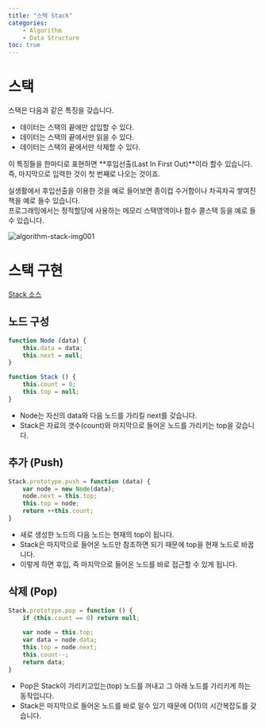 ```yaml
---
title: "스택 Stack"
categories: 
    - Algorithm
    - Data Structure
toc: true
---
```


# 스택

스택은 다음과 같은 특징을 갖습니다.  

- 데이터는 스택의 끝에만 삽입할 수 있다.
- 데이터는 스택의 끝에서만 읽을 수 있다.
- 데이터는 스택의 끝에서만 삭제할 수 있다.

이 특징들을 한마디로 표현하면 **후입선출(Last In First Out)**이라 할수 있습니다.  
즉, 마지막으로 입력한 것이 첫 번째로 나오는 것이죠.  

실생활에서 후입선출을 이용한 것을 예로 들어보면 종이컵 수거함이나 차곡차곡 쌓여진 책을 예로 들수 있습니다.  
프로그래밍에서는 정적할당에 사용하는 메모리 스택영역이나 함수 콜스택 등을 예로 들수 있습니다.

![algorithm-stack-img001]({{site.url}}/assets/images/algorithm-stack-img001.png)

# 스택 구현

[Stack 소스](https://github.com/ironring9/data_structure_by_js/blob/master/Stack.js)

## 노드 구성

```js
function Node (data) {
    this.data = data;
    this.next = null;
}

function Stack () {
    this.count = 0;
    this.top = null;
}
```

- Node는 자신의 data와 다음 노드를 가리킬 next를 갖습니다.
- Stack은 자료의 갯수(count)와 마지막으로 들어온 노드를 가리키는 top을 갖습니다.

## 추가 (Push)

```js
Stack.prototype.push = function (data) {
    var node = new Node(data);
    node.next = this.top;
    this.top = node;
    return ++this.count;
}
```

- 새로 생성한 노드의 다음 노드는 현재의 top이 됩니다.
- Stack은 마지막으로 들어온 노드만 참조하면 되기 때문에 top을 현재 노드로 바꿉니다.
- 이렇게 하면 후입, 즉 마지막으로 들어온 노드를 바로 접근할 수 있게 됩니다.

## 삭제 (Pop)

```js
Stack.prototype.pop = function () {
    if (this.count == 0) return null;
    
    var node = this.top;
    var data = node.data;
    this.top = node.next;
    this.count--;
    return data;
}
```

- Pop은 Stack이 가리키고있는(top) 노드를 꺼내고 그 아래 노드를 가리키게 하는 동작입니다.
- Stack은 마지막으로 들어온 노드를 바로 알수 있기 때문에 O(1)의 시간복잡도를 갖습니다.